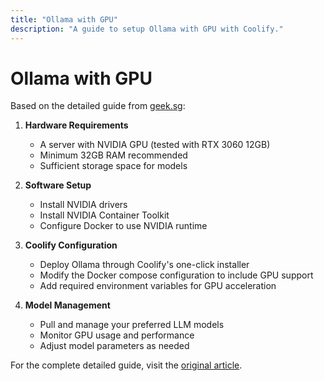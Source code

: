 ```yaml
---
title: "Ollama with GPU"
description: "A guide to setup Ollama with GPU with Coolify."
---
```


# Ollama with GPU
Based on the detailed guide from [geek.sg](https://geek.sg/blog/how-i-self-hosted-llama-32-with-coolify-on-my-home-server-a-step-by-step-guide?ref=coolify.io):

1. **Hardware Requirements**
   - A server with NVIDIA GPU (tested with RTX 3060 12GB)
   - Minimum 32GB RAM recommended
   - Sufficient storage space for models

2. **Software Setup**
   - Install NVIDIA drivers
   - Install NVIDIA Container Toolkit
   - Configure Docker to use NVIDIA runtime

3. **Coolify Configuration**
   - Deploy Ollama through Coolify's one-click installer
   - Modify the Docker compose configuration to include GPU support
   - Add required environment variables for GPU acceleration

4. **Model Management**
   - Pull and manage your preferred LLM models
   - Monitor GPU usage and performance
   - Adjust model parameters as needed

For the complete detailed guide, visit the [original article](https://geek.sg/blog/how-i-self-hosted-llama-32-with-coolify-on-my-home-server-a-step-by-step-guide?ref=coolify.io).

